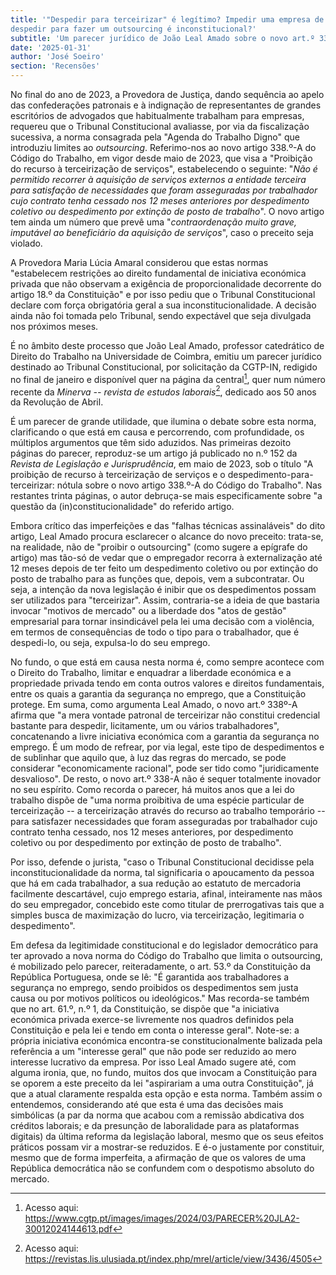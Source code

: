 ```yaml
---
title: '"Despedir para terceirizar" é legítimo? Impedir uma empresa de
despedir para fazer um outsourcing é inconstitucional?'
subtitle: 'Um parecer jurídico de João Leal Amado sobre o novo art.º 338º-A do Código de Trabalho, realizado para o Tribunal Constitucional'
date: '2025-01-31'
author: 'José Soeiro'
section: 'Recensões'
---
```


No final do ano de 2023, a Provedora de Justiça, dando sequência ao
apelo das confederações patronais e à indignação de representantes de
grandes escritórios de advogados que habitualmente trabalham para
empresas, requereu que o Tribunal Constitucional avaliasse, por via da
fiscalização sucessiva, a norma consagrada pela "Agenda do Trabalho
Digno" que introduziu limites ao *outsourcing*. Referimo-nos ao novo
artigo 338.º-A do Código do Trabalho, em vigor desde maio de 2023, que
visa a "Proibição do recurso à terceirização de serviços", estabelecendo
o seguinte: "*Não é permitido recorrer à aquisição de serviços externos
a entidade terceira para satisfação de necessidades que foram
asseguradas por trabalhador cujo contrato tenha cessado nos 12 meses
anteriores por despedimento coletivo ou despedimento por extinção de
posto de trabalho*". O novo artigo tem ainda um número que prevê uma
"*contraordenação muito grave, imputável ao beneficiário da aquisição de
serviços*", caso o preceito seja violado.

A Provedora Maria Lúcia Amaral considerou que estas normas "estabelecem
restrições ao direito fundamental de iniciativa económica privada que
não observam a exigência de proporcionalidade decorrente do artigo 18.º
da Constituição" e por isso pediu que o Tribunal Constitucional declare
com força obrigatória geral a sua inconstitucionalidade. A decisão ainda
não foi tomada pelo Tribunal, sendo expectável que seja divulgada nos
próximos meses.

É no âmbito deste processo que João Leal Amado, professor catedrático de
Direito do Trabalho na Universidade de Coimbra, emitiu um parecer
jurídico destinado ao Tribunal Constitucional, por solicitação da
CGTP-IN, redigido no final de janeiro e disponível quer na página da
central[^1], quer num número recente da *Minerva -- revista de estudos
laborais*[^2], dedicado aos 50 anos da Revolução de Abril.

É um parecer de grande utilidade, que ilumina o debate sobre esta norma,
clarificando o que está em causa e percorrendo, com profundidade, os
múltiplos argumentos que têm sido aduzidos. Nas primeiras dezoito
páginas do parecer, reproduz-se um artigo já publicado no n.º 152 da
*Revista de Legislação e Jurisprudência*, em maio de 2023, sob o título
"A proibição de recurso à terceirização de serviços e o
despedimento-para-terceirizar: nótula sobre o novo artigo 338.º-A do
Código do Trabalho". Nas restantes trinta páginas, o autor debruça-se
mais especificamente sobre "a questão da (in)constitucionalidade" do
referido artigo.

Embora crítico das imperfeições e das "falhas técnicas assinaláveis" do
dito artigo, Leal Amado procura esclarecer o alcance do novo preceito:
trata-se, na realidade, não de "proibir o outsourcing" (como sugere a
epígrafe do artigo) mas tão-só de vedar que o empregador recorra à
externalização até 12 meses depois de ter feito um despedimento coletivo
ou por extinção do posto de trabalho para as funções que, depois, vem a
subcontratar. Ou seja, a intenção da nova legislação é inibir que os
despedimentos possam ser utilizados para "terceirizar". Assim,
contraria-se a ideia de que bastaria invocar "motivos de mercado" ou a
liberdade dos "atos de gestão" empresarial para tornar insindicável pela
lei uma decisão com a violência, em termos de consequências de todo o
tipo para o trabalhador, que é despedi-lo, ou seja, expulsa-lo do seu
emprego.

No fundo, o que está em causa nesta norma é, como sempre acontece com o
Direito do Trabalho, limitar e enquadrar a liberdade económica e a
propriedade privada tendo em conta outros valores e direitos
fundamentais, entre os quais a garantia da segurança no emprego, que a
Constituição protege. Em suma, como argumenta Leal Amado, o novo art.º
338º-A afirma que "a mera vontade patronal de terceirizar não constitui
credencial bastante para despedir, licitamente, um ou vários
trabalhadores", concatenando a livre iniciativa económica com a garantia
da segurança no emprego. É um modo de refrear, por via legal, este tipo
de despedimentos e de sublinhar que aquilo que, à luz das regras do
mercado, se pode considerar "economicamente racional", pode ser tido
como "juridicamente desvalioso". De resto, o novo art.º 338-A não é
sequer totalmente inovador no seu espírito. Como recorda o parecer, há
muitos anos que a lei do trabalho dispõe de "uma norma proibitiva de uma
espécie particular de terceirização -- a terceirização através do
recurso ao trabalho temporário -- para satisfazer necessidades que foram
asseguradas por trabalhador cujo contrato tenha cessado, nos 12 meses
anteriores, por despedimento coletivo ou por despedimento por extinção
de posto de trabalho".

Por isso, defende o jurista, "caso o Tribunal Constitucional decidisse
pela inconstitucionalidade da norma, tal significaria o apoucamento da
pessoa que há em cada trabalhador, a sua redução ao estatuto de
mercadoria facilmente descartável, cujo emprego estaria, afinal,
inteiramente nas mãos do seu empregador, concebido este como titular de
prerrogativas tais que a simples busca de maximização do lucro, via
terceirização, legitimaria o despedimento".

Em defesa da legitimidade constitucional e do legislador democrático
para ter aprovado a nova norma do Código do Trabalho que limita o
outsourcing, é mobilizado pelo parecer, reiteradamente, o art. 53.º da
Constituição da República Portuguesa, onde se lê: "É garantida aos
trabalhadores a segurança no emprego, sendo proibidos os despedimentos
sem justa causa ou por motivos políticos ou ideológicos." Mas recorda-se
também que no art. 61.º, n.º 1, da Constituição, se dispõe que "a
iniciativa económica privada exerce-se livremente nos quadros definidos
pela Constituição e pela lei e tendo em conta o interesse geral".
Note-se: a própria iniciativa económica encontra-se constitucionalmente
balizada pela referência a um "interesse geral" que não pode ser
reduzido ao mero interesse lucrativo da empresa. Por isso Leal Amado
sugere até, com alguma ironia, que, no fundo, muitos dos que invocam a
Constituição para se oporem a este preceito da lei "aspirariam a uma
outra Constituição", já que a atual claramente respalda esta opção e
esta norma. Também assim o entendemos, considerando até que esta é uma
das decisões mais simbólicas (a par da norma que acabou com a remissão
abdicativa dos créditos laborais; e da presunção de laboralidade para as
plataformas digitais) da última reforma da legislação laboral, mesmo que
os seus efeitos práticos possam vir a mostrar-se reduzidos. E é-o
justamente por constituir, mesmo que de forma imperfeita, a afirmação de
que os valores de uma República democrática não se confundem com o
despotismo absoluto do mercado.

[^1]: Acesso aqui:
    https://www.cgtp.pt/images/images/2024/03/PARECER%20JLA2-30012024144613.pdf

[^2]: Acesso aqui:
    https://revistas.lis.ulusiada.pt/index.php/mrel/article/view/3436/4505

